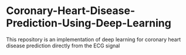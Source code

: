 # Coronary-Heart-Disease-Prediction-Using-Deep-Learning
This repository is an implementation of deep learning for coronary heart disease prediction directly from the ECG signal
